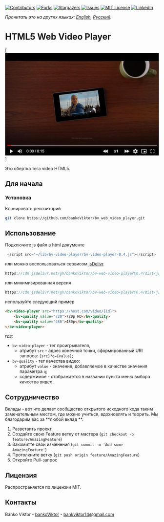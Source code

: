 <!-- PROJECT SHIELDS -->
<!--
*** I'm using markdown "reference style" links for readability.
*** Reference links are enclosed in brackets [ ] instead of parentheses ( ).
*** See the bottom of this document for the declaration of the reference variables
*** for contributors-url, forks-url, etc. This is an optional, concise syntax you may use.
*** https://www.markdownguide.org/basic-syntax/#reference-style-links
-->
[![Contributors][contributors-shield]][contributors-url]
[![Forks][forks-shield]][forks-url]
[![Stargazers][stars-shield]][stars-url]
[![Issues][issues-shield]][issues-url]
[![MIT License][license-shield]][license-url]
[![LinkedIn][linkedin-shield]][linkedin-url]

*Прочитать это на других языках: [English](README.md), [Русский](README.ru.md).*

<!-- ABOUT THE PROJECT -->
# HTML5 Web Video Player

[![Product Name Screen Shot][product-screenshot]]

Это обертка тега video HTML5.



<!-- GETTING STARTED -->
## Для начала


### Установка

Клонировать репозиторий
```sh
git clone https://github.com/bankoViktor/bv_web_video_player.git
```

<!-- USAGE EXAMPLES -->
## Использование

Подключите js файл в html документе
```js
 <script src="~/lib/bv-video-player/bv-video-player-0.4.js"></script>
```
или можно воспользоваться сервисом [jsDelivr][jsdelivr]
```js
https://cdn.jsdelivr.net/gh/bankoViktor/bv-web-video-player@0.4/dist/js/bv-video-player-0.4.js
```
или минимизированная версия
```js
https://cdn.jsdelivr.net/gh/bankoViktor/bv-web-video-player@0.4/dist/js/bv-video-player-0.4.min.js
```


используйте следующий пример
```html
<bv-video-player src="https://host.com/video/{id}">
    <bv-quality value="720">720p HD</bv-quality>
    <bv-quality value="480">480p</bv-quality>
</bv-video-player>
```

где:
- `bv-video-player` - тег проигрывателя,
    - атрибут `src` - адрес конечной точки, сформированный URI запроса: `{src}?q={value}`;
- `bv-quality` - тег качества видео:
    - атрибут `value` - значение, добавляемое в качестве значения параметра `q`;
    - содержимое - отображается в названии пункта меню выбора качества видео.


<!-- CONTRIBUTING -->
## Сотрудничество

Вклады - вот что делает сообщество открытого исходного кода таким замечательным местом, где можно учиться, вдохновлять и творить. Мы благодарим вас за **любой вклад **.

1. Разветвить проект
2. Создайте свою Feature ветку от мастера (`git checkout -b feature/AmazingFeature`)
3. Закомитте свои изменения (`git commit -m 'Add some AmazingFeature'`)
4. Протолкните ветку (`git push origin feature/AmazingFeature`)
5. Откройте Pull-запрос



<!-- LICENSE -->
## Лицензия

Распространяется по лицензии MIT.



<!-- CONTACT -->
## Контакты

Banko Viktor - [bankoViktor](https://github.com/bankoViktor) - bankviktor14@gmail.com



<!-- MARKDOWN LINKS & IMAGES -->
<!-- https://www.markdownguide.org/basic-syntax/#reference-style-links -->
[contributors-shield]: https://img.shields.io/github/contributors/bankoViktor/bv_web_video_player.svg?style=for-the-badge
[contributors-url]: https://github.com/bankoViktor/bv_web_video_player/graphs/contributors
[forks-shield]: https://img.shields.io/github/forks/bankoViktor/bv_web_video_player.svg?style=for-the-badge
[forks-url]: https://github.com/bankoViktor/bv_web_video_player/network/members
[stars-shield]: https://img.shields.io/github/stars/bankoViktor/bv_web_video_player.svg?style=for-the-badge
[stars-url]: https://github.com/bankoViktor/bv_web_video_player/stargazers
[issues-shield]: https://img.shields.io/github/issues/bankoViktor/bv_web_video_player.svg?style=for-the-badge
[issues-url]: https://github.com/bankoViktor/bv_web_video_player/issues
[license-shield]: https://img.shields.io/github/license/bankoViktor/bv_web_video_player.svg?style=for-the-badge
[license-url]: https://github.com/bankoViktor/bv_web_video_player/blob/master/LICENSE.txt
[linkedin-shield]: https://img.shields.io/badge/-LinkedIn-black.svg?style=for-the-badge&logo=linkedin&colorB=555
[linkedin-url]: https://linkedin.com/in/bankoViktor
[product-screenshot]: screenshot.png
[jsdelivr]: https://www.jsdelivr.com/
